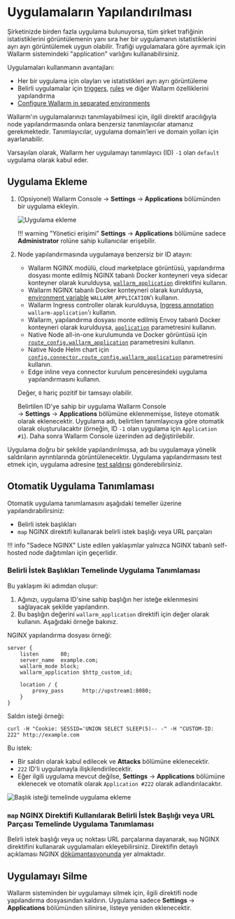 # Uygulamaların Yapılandırılması

Şirketinizde birden fazla uygulama bulunuyorsa, tüm şirket trafiğinin istatistiklerini görüntülemenin yanı sıra her bir uygulamanın istatistiklerini ayrı ayrı görüntülemek uygun olabilir. Trafiği uygulamalara göre ayırmak için Wallarm sistemindeki "application" varlığını kullanabilirsiniz.

Uygulamaları kullanmanın avantajları:

* Her bir uygulama için olayları ve istatistikleri ayrı ayrı görüntüleme
* Belirli uygulamalar için [triggers](../triggers/triggers.md), [rules](../rules/rules.md) ve diğer Wallarm özelliklerini yapılandırma
* [Configure Wallarm in separated environments](../../installation/multi-tenant/overview.md#issues-addressed-by-multitenancy)

Wallarm'ın uygulamalarınızı tanımlayabilmesi için, ilgili direktif aracılığıyla node yapılandırmasında onlara benzersiz tanımlayıcılar atamanız gerekmektedir. Tanımlayıcılar, uygulama domain’leri ve domain yolları için ayarlanabilir.

Varsayılan olarak, Wallarm her uygulamayı tanımlayıcı (ID) `-1` olan `default` uygulama olarak kabul eder.

## Uygulama Ekleme

1. (Opsiyonel) Wallarm Console → **Settings** → **Applications** bölümünden bir uygulama ekleyin.

    ![Uygulama ekleme](../../images/user-guides/settings/configure-app.png)

    !!! warning "Yönetici erişimi"
        **Settings** → **Applications** bölümüne sadece **Administrator** rolüne sahip kullanıcılar erişebilir.
2. Node yapılandırmasında uygulamaya benzersiz bir ID atayın:

    * Wallarm NGINX modülü, cloud marketplace görüntüsü, yapılandırma dosyası monte edilmiş NGINX tabanlı Docker konteyneri veya sidecar konteyner olarak kurulduysa, [`wallarm_application`](../../admin-en/configure-parameters-en.md#wallarm_application) direktifini kullanın.
    * Wallarm NGINX tabanlı Docker konteyneri olarak kurulduysa, [environment variable](../../admin-en/installation-docker-en.md#run-the-container-passing-the-environment-variables) `WALLARM_APPLICATION`'ı kullanın.
    * Wallarm Ingress controller olarak kurulduysa, [Ingress annotation](../../admin-en/configure-kubernetes-en.md#ingress-annotations) `wallarm-application`'ı kullanın.
    * Wallarm, yapılandırma dosyası monte edilmiş Envoy tabanlı Docker konteyneri olarak kurulduysa, [`application`](../../admin-en/configuration-guides/envoy/fine-tuning.md#basic-settings) parametresini kullanın.
    * Native Node all-in-one kurulumunda ve Docker görüntüsü için [`route_config.wallarm_application`](../../installation/native-node/all-in-one-conf.md#route_configwallarm_application) parametresini kullanın.
    * Native Node Helm chart için [`config.connector.route_config.wallarm_application`](../../installation/native-node/helm-chart-conf.md#configconnectorroute_configwallarm_application) parametresini kullanın.
    * Edge inline veya connector kurulum penceresindeki uygulama yapılandırmasını kullanın.

    Değer, `0` hariç pozitif bir tamsayı olabilir.

    Belirtilen ID'ye sahip bir uygulama Wallarm Console → **Settings** → **Applications** bölümüne eklenmemişse, listeye otomatik olarak eklenecektir. Uygulama adı, belirtilen tanımlayıcıya göre otomatik olarak oluşturulacaktır (örneğin, ID `-1` olan uygulama için `Application #1`). Daha sonra Wallarm Console üzerinden ad değiştirilebilir.

Uygulama doğru bir şekilde yapılandırılmışsa, adı bu uygulamaya yönelik saldırıların ayrıntılarında görüntülenecektir. Uygulama yapılandırmasını test etmek için, uygulama adresine [test saldırısı](../../admin-en/installation-check-operation-en.md#2-run-a-test-attack) gönderebilirsiniz.

## Otomatik Uygulama Tanımlaması

Otomatik uygulama tanımlamasını aşağıdaki temeller üzerine yapılandırabilirsiniz:

* Belirli istek başlıkları
* `map` NGINX direktifi kullanarak belirli istek başlığı veya URL parçaları

!!! info "Sadece NGINX"
    Liste edilen yaklaşımlar yalnızca NGINX tabanlı self-hosted node dağıtımları için geçerlidir.

### Belirli İstek Başlıkları Temelinde Uygulama Tanımlaması

Bu yaklaşım iki adımdan oluşur:

1. Ağınızı, uygulama ID'sine sahip başlığın her isteğe eklenmesini sağlayacak şekilde yapılandırın.
2. Bu başlığın değerini `wallarm_application` direktifi için değer olarak kullanın. Aşağıdaki örneğe bakınız.

NGINX yapılandırma dosyası örneği:

```
server {
    listen       80;
    server_name  example.com;
    wallarm_mode block;
    wallarm_application $http_custom_id;
    
    location / {
        proxy_pass      http://upstream1:8080;
    }
}    
```

Saldırı isteği örneği:

```
curl -H "Cookie: SESSID='UNION SELECT SLEEP(5)-- -" -H "CUSTOM-ID: 222" http://example.com
```

Bu istek:

* Bir saldırı olarak kabul edilecek ve **Attacks** bölümüne eklenecektir.
* `222` ID'li uygulamayla ilişkilendirilecektir.
* Eğer ilgili uygulama mevcut değilse, **Settings** → **Applications** bölümüne eklenecek ve otomatik olarak `Application #222` olarak adlandırılacaktır.

![Başlık isteği temelinde uygulama ekleme](../../images/user-guides/settings/configure-app-auto-header.png)

### `map` NGINX Direktifi Kullanılarak Belirli İstek Başlığı veya URL Parçası Temelinde Uygulama Tanımlaması

Belirli istek başlığı veya uç noktası URL parçalarına dayanarak, `map` NGINX direktifini kullanarak uygulamaları ekleyebilirsiniz. Direktifin detaylı açıklaması NGINX [dökümantasyonunda](https://nginx.org/en/docs/http/ngx_http_map_module.html#map) yer almaktadır.

## Uygulamayı Silme

Wallarm sisteminden bir uygulamayı silmek için, ilgili direktifi node yapılandırma dosyasından kaldırın. Uygulama sadece **Settings** → **Applications** bölümünden silinirse, listeye yeniden eklenecektir.